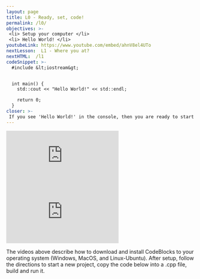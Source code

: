 ```yaml
---
layout: page
title: L0 - Ready, set, code!
permalink: /l0/
objectives: >-
 <li> Setup your computer </li>
 <li> Hello World! </li>
youtubeLink: https://www.youtube.com/embed/ahnV8el4UTo
nextLesson:  L1 - Where you at?
nextHTML:  /l1
codeSnippet: >-
  #include &lt;iostream&gt;


  int main() {
    std::cout << "Hello World!" << std::endl;

    return 0;
  }
closer: >-
 If you see 'Hello World!' in the console, then you are ready to start making things in C++!  Head on over to the next lesson to make your first program.
---
```


<div class="embed-responsive embed-responsive-16by9 vid">
  <iframe class="embed-responsive-item" src="https://www.youtube.com/embed/gVdHawSn0CA" frameborder="0" allow="encrypted-media" allowfullscreen></iframe>
</div>
<div class="embed-responsive embed-responsive-16by9 vid">
  <iframe class="embed-responsive-item" src="https://youtube.com/embed/7huHzmMlC_Q" frameborder="0" allow="encrypted-media" allowfullscreen></iframe>
</div>

The videos above describe how to download and install CodeBlocks to your operating system (Windows, MacOS, and Linux-Ubuntu).  After setup, follow the directions to start a new project, copy the code below into a .cpp file, build and run it.
